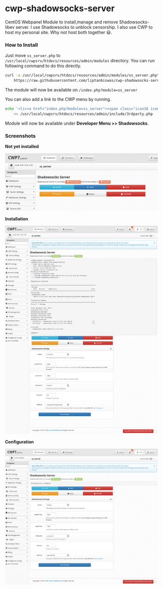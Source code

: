 # cwp-shadowsocks-server
CentOS Webpanel Module to install,manage and remove Shadowsocks-libev server. I use Shadowsocks to unblock censorship. I also use CWP to host my personal site. Why not host both together :smiley:.

### How to Install

Just move `ss_server.php` to `/usr/local/cwpsrv/htdocs/resources/admin/modules` directory. You can run following command to do this directly.

```bash
curl -o /usr/local/cwpsrv/htdocs/resources/admin/modules/ss_server.php\
    https://raw.githubusercontent.com/liptanbiswas/cwp-shadowsocks-server/master/ss_server.php
```

The module will now be available on `/index.php?module=ss_server`

You can also add a link to the CWP menu by running.

```bash
echo '<li><a href="index.php?module=ss_server"><span class="icon16 icomoon-icon-arrow-right-3"></span>Shadowsocks</a></li>'\
    >> /usr/local/cwpsrv/htdocs/resources/admin/include/3rdparty.php
```
Module will now be available under **Developer Menu >> Shadowsocks**.

### Screenshots

**Not yet installed**

![not installed](https://raw.githubusercontent.com/liptanbiswas/cwp-shadowsocks-server/master/ss_notinstalled.png)

**Installation**

![installation](https://raw.githubusercontent.com/liptanbiswas/cwp-shadowsocks-server/master/ss_installation.png)

**Configuration**

![configuration](https://raw.githubusercontent.com/liptanbiswas/cwp-shadowsocks-server/master/ss_configure.png)
